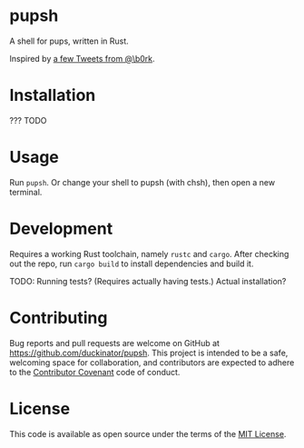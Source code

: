 # pupsh

A shell for pups, written in Rust.

Inspired by [a few Tweets from
@\b0rk](https://twitter.com/b0rk/status/78399326345609218).

# Installation

??? TODO

# Usage

Run `pupsh`. Or change your shell to pupsh (with chsh), then open a new terminal.

# Development

Requires a working Rust toolchain, namely `rustc` and `cargo`.
After checking out the repo, run `cargo build` to install dependencies
and build it.

TODO: Running tests? (Requires actually having tests.) Actual installation?

# Contributing

Bug reports and pull requests are welcome on GitHub at
https://github.com/duckinator/pupsh. This project is intended to be a
safe, welcoming space for collaboration, and contributors are expected
to adhere to the [Contributor Covenant](http://contributor-covenant.org)
code of conduct.

# License

This code is available as open source under the terms of the
[MIT License](http://opensource.org/licenses/MIT).

